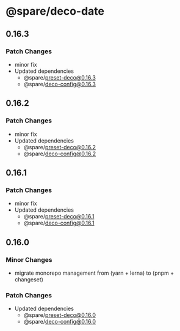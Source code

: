# @spare/deco-date

## 0.16.3

### Patch Changes

- minor fix
- Updated dependencies
  - @spare/preset-deco@0.16.3
  - @spare/deco-config@0.16.3

## 0.16.2

### Patch Changes

- minor fix
- Updated dependencies
  - @spare/preset-deco@0.16.2
  - @spare/deco-config@0.16.2

## 0.16.1

### Patch Changes

- minor fix
- Updated dependencies
  - @spare/preset-deco@0.16.1
  - @spare/deco-config@0.16.1

## 0.16.0

### Minor Changes

- migrate monorepo management from (yarn + lerna) to (pnpm + changeset)

### Patch Changes

- Updated dependencies
  - @spare/preset-deco@0.16.0
  - @spare/deco-config@0.16.0
